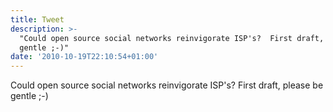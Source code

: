 ```yaml
---
title: Tweet
description: >-
  "Could open source social networks reinvigorate ISP's?  First draft, please be
  gentle ;-)"
date: '2010-10-19T22:10:54+01:00'
---
```

Could open source social networks reinvigorate ISP's?  First draft, please be gentle ;-)
